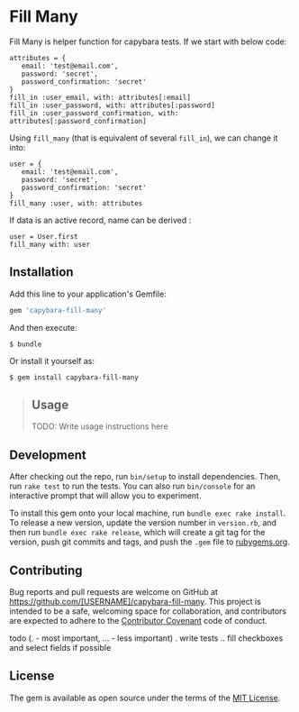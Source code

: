 # Fill Many

Fill Many is helper function for capybara tests. If we start with below code:

    attributes = {
       email: 'test@email.com', 
       password: 'secret', 
       password_confirmation: 'secret'
    }
    fill_in :user_email, with: attributes[:email]
    fill_in :user_password, with: attributes[:password]
    fill_in :user_password_confirmation, with: attributes[:password_confirmation]

Using `fill_many` (that is equivalent of several `fill_in`), we can change it into:

    user = {
       email: 'test@email.com', 
       password: 'secret', 
       password_confirmation: 'secret'
    }
    fill_many :user, with: attributes 
 
If data is an active record, name can be derived :

    user = User.first
    fill_many with: user
 
## Installation

Add this line to your application's Gemfile:

```ruby
gem 'capybara-fill-many'
```

And then execute:

    $ bundle

Or install it yourself as:

    $ gem install capybara-fill-many

> ## Usage
>
> TODO: Write usage instructions here

## Development

After checking out the repo, run `bin/setup` to install dependencies. Then, run `rake test` to run the tests. You can also run `bin/console` for an interactive prompt that will allow you to experiment.

To install this gem onto your local machine, run `bundle exec rake install`. To release a new version, update the version number in `version.rb`, and then run `bundle exec rake release`, which will create a git tag for the version, push git commits and tags, and push the `.gem` file to [rubygems.org](https://rubygems.org).

## Contributing

Bug reports and pull requests are welcome on GitHub at https://github.com/[USERNAME]/capybara-fill-many. This project is intended to be a safe, welcoming space for collaboration, and contributors are expected to adhere to the [Contributor Covenant](contributor-covenant.org) code of conduct.

todo
(. - most important, ... - less important)
. write tests
.. fill checkboxes and select fields if possible

## License

The gem is available as open source under the terms of the [MIT License](http://opensource.org/licenses/MIT).

